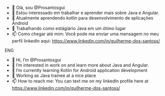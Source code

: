 
- 👋 Olá, sou @Prosantosgui
- 👀 Estou interessado em trabalhar e aprender mais sobre Java e Angular.
- 🌱 Atualmente aprendendo kotlin para desenvolvimento de aplicações Android
- 💞️ Trabalhando como estágiário Java em um ótimo lugar
- 📫 Como chegar até mim: Você pode me enviar uma mensagem no meu perfil linkedIn aqui: https://www.linkedin.com/in/guilherme-dos-santoss/


ENG 
- 👋 Hi, I’m @Prosantosgui
- 👀 I’m interested in work on and learn more about Java and Angular.
- 🌱 I’m currently learning Kotlin for Android application development
- 💞️ Working as Java trainee at a nice place
- 📫 How to reach me: You can text me on my linkedIn profile here at https://www.linkedin.com/in/guilherme-dos-santoss/

<!---
Prosantosgui/Prosantosgui is a ✨ special ✨ repository because its `README.md` (this file) appears on your GitHub profile.
You can click the Preview link to take a look at your changes.
--->

